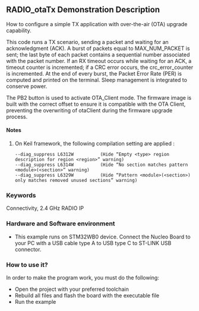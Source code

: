 ## __RADIO_otaTx Demonstration Description__

How to configure a simple TX application with over-the-air (OTA) upgrade capability.

This code runs a TX scenario, sending a packet and waiting for an acknowledgment (ACK). A burst of packets equal to MAX_NUM_PACKET is sent; 
the last byte of each packet contains a sequential number associated with the packet number. If an RX timeout occurs while waiting for an ACK, a timeout counter is incremented; if a CRC error occurs, the crc_error_counter is incremented. 
At the end of every burst, the Packet Error Rate (PER) is computed and printed on the terminal. Sleep management is integrated to conserve power.

The PB2 button is used to activate OTA_Client mode. The firmware image is built with the correct offset to ensure it is compatible with the OTA Client, preventing the overwriting of otaClient during the firmware upgrade process.

#### __Notes__
                                            
 1. On Keil framework, the following compilation setting are applied :
    
        --diag_suppress L6312W          (Hide “Empty <type> region description for region <region>” warning)
        --diag_suppress L6314W          (Hide “No section matches pattern <module>(<section>” warning)
        --diag_suppress L6329W          (Hide “Pattern <module>(<section>) only matches removed unused sections” warning)

### __Keywords__

Connectivity, 2.4 GHz RADIO IP

### __Hardware and Software environment__

  - This example runs on STM32WB0 device.
    Connect the Nucleo Board to your PC with a USB cable type A to USB type C to ST-LINK USB connector. 

### __How to use it?__

In order to make the program work, you must do the following:

 - Open the project with your preferred toolchain
 - Rebuild all files and flash the board with the executable file
 - Run the example
